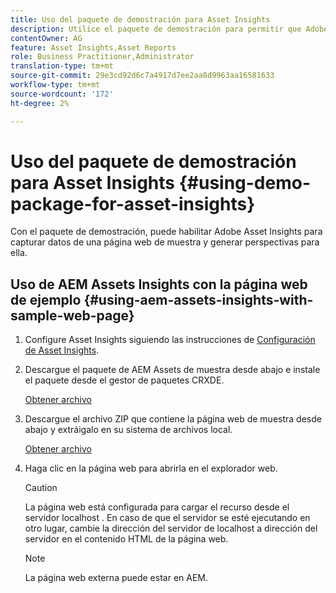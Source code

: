 ```yaml
---
title: Uso del paquete de demostración para Asset Insights
description: Utilice el paquete de demostración para permitir que Adobe Asset Insights capture datos de una página web y genere perspectivas para ella.
contentOwner: AG
feature: Asset Insights,Asset Reports
role: Business Practitioner,Administrator
translation-type: tm+mt
source-git-commit: 29e3cd92d6c7a4917d7ee2aa8d9963aa16581633
workflow-type: tm+mt
source-wordcount: '172'
ht-degree: 2%

---
```



# Uso del paquete de demostración para Asset Insights {#using-demo-package-for-asset-insights}

Con el paquete de demostración, puede habilitar Adobe Asset Insights para capturar datos de una página web de muestra y generar perspectivas para ella.

## Uso de AEM Assets Insights con la página web de ejemplo {#using-aem-assets-insights-with-sample-web-page}

1. Configure Asset Insights siguiendo las instrucciones de [Configuración de Asset Insights](touch-ui-configuring-asset-insights.md).
1. Descargue el paquete de AEM Assets de muestra desde abajo e instale el paquete desde el gestor de paquetes CRXDE.

   [Obtener archivo](assets/insightsdemo.zip)

1. Descargue el archivo ZIP que contiene la página web de muestra desde abajo y extráigalo en su sistema de archivos local.

   [Obtener archivo](assets/demosite.zip)

1. Haga clic en la página web para abrirla en el explorador web.

   >[!CAUTION]
   >
   >La página web está configurada para cargar el recurso desde el servidor localhost . En caso de que el servidor se esté ejecutando en otro lugar, cambie la dirección del servidor de localhost a dirección del servidor en el contenido HTML de la página web.

   >[!NOTE]
   >
   >La página web externa puede estar en AEM.
